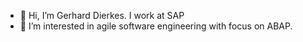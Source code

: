 - 👋 Hi, I’m Gerhard Dierkes. I work at SAP
- 👀 I’m interested in agile software engineering with focus on ABAP.

<!---
gerhard-dierkes-sap/gerhard-dierkes-sap is a ✨ special ✨ repository because its `README.md` (this file) appears on your GitHub profile.
You can click the Preview link to take a look at your changes.
--->
